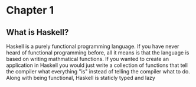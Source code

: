 # Chapter 1
## What is Haskell?
Haskell is a purely functional programming language. If you have never heard of functional programming before, all it means is that the language is based on writing mathmatical functions. If you wanted to create an application in Haskell you would just write a collection of functions that tell the compiler what everything "is" instead of telling the compiler what to do. Along with being functional, Haskell is staticly typed and lazy
